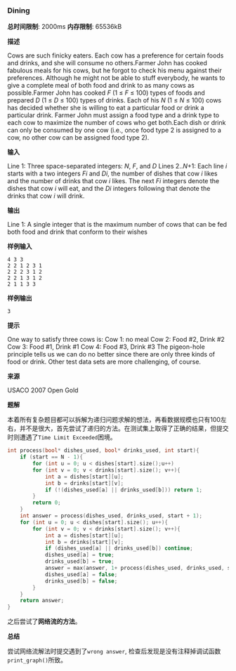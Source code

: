 ### Dining

**总时间限制**: 2000ms **内存限制**: 65536kB

**描述**

Cows are such finicky eaters. Each cow has a preference for certain foods and drinks, and she will consume no others.Farmer John has cooked fabulous meals for his cows, but he forgot to check his menu against their preferences. Although he might not be able to stuff everybody, he wants to give a complete meal of both food and drink to as many cows as possible.Farmer John has cooked *F* (1 ≤ *F* ≤ 100) types of foods and prepared *D* (1 ≤ *D* ≤ 100) types of drinks. Each of his *N* (1 ≤ *N* ≤ 100) cows has decided whether she is willing to eat a particular food or drink a particular drink. Farmer John must assign a food type and a drink type to each cow to maximize the number of cows who get both.Each dish or drink can only be consumed by one cow (i.e., once food type 2 is assigned to a cow, no other cow can be assigned food type 2).

**输入**

Line 1: Three space-separated integers: *N*, *F*, and *D* Lines 2..*N*+1: Each line *i* starts with a two integers *Fi* and *Di*, the number of dishes that cow *i* likes and the number of drinks that cow *i* likes. The next *Fi* integers denote the dishes that cow *i* will eat, and the *Di* integers following that denote the drinks that cow *i* will drink.

**输出**

Line 1: A single integer that is the maximum number of cows that can be fed both food and drink that conform to their wishes

**样例输入**

```
4 3 3
2 2 1 2 3 1
2 2 2 3 1 2
2 2 1 3 1 2
2 1 1 3 3
```

**样例输出**

```
3
```

**提示**

One way to satisfy three cows is:
Cow 1: no meal
Cow 2: Food #2, Drink #2
Cow 3: Food #1, Drink #1
Cow 4: Food #3, Drink #3
The pigeon-hole principle tells us we can do no better since there are only three kinds of food or drink. Other test data sets are more challenging, of course.

**来源**

USACO 2007 Open Gold

**题解**

本着所有复杂题目都可以拆解为递归问题求解的想法，再看数据规模也只有100左右，并不是很大，首先尝试了递归的方法。在测试集上取得了正确的结果，但提交时则遭遇了`Time Limit Exceeded`困境。

```c++
int process(bool* dishes_used, bool* drinks_used, int start){
	if (start == N - 1){
		for (int u = 0; u < dishes[start].size();u++)
		for (int v = 0; v < drinks[start].size(); v++){
			int a = dishes[start][u];
			int b = drinks[start][v];
			if (!(dishes_used[a] || drinks_used[b])) return 1;
		}
		return 0;
	}
	int answer = process(dishes_used, drinks_used, start + 1);
	for (int u = 0; u < dishes[start].size(); u++){
		for (int v = 0; v < drinks[start].size(); v++){
			int a = dishes[start][u];
			int b = drinks[start][v];
			if (dishes_used[a] || drinks_used[b]) continue;
			dishes_used[a] = true;
			drinks_used[b] = true;
			answer = max(answer, 1+ process(dishes_used, drinks_used, start + 1));
			dishes_used[a] = false;
			drinks_used[b] = false;
		}
	}
	return answer;
}
```



之后尝试了**网络流的方法**。

**总结**

尝试网络流解法时提交遇到了`wrong answer`, 检查后发现是没有注释掉调试函数`print_graph()`所致。

